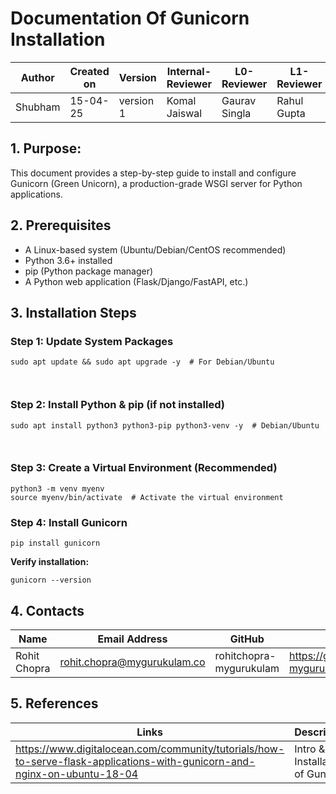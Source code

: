 <p align="center">
<h1>Documentation Of Gunicorn Installation</h1>
</p>

<table>
  <thead>
    <tr>
      <th>Author</th>
      <th>Created on</th>
      <th>Version</th>
      <th>Internal-Reviewer</th>
      <th>L0-Reviewer</th>
      <th>L1-Reviewer</th>
      <th>L2-Reviewer</th>
    </tr>
  </thead>
  <tbody>
    <tr>
      <td>Shubham</td>
      <td>15-04-25</td>
      <td>version 1</td>
      <td>Komal Jaiswal</td>
      <td>Gaurav Singla</td>
      <td>Rahul Gupta</td>
      <td>Mahesh Kumar</td>
    </tr>
  </tbody>
</table>

<h2>1. Purpose:</h2>
<p>This document provides a step-by-step guide to install and configure Gunicorn (Green Unicorn), a production-grade WSGI server for Python applications.</p>

<h2>2. Prerequisites</h2>
<ul>
  <li>A Linux-based system (Ubuntu/Debian/CentOS recommended)</li>
  <li>Python 3.6+ installed</li>
  <li>pip (Python package manager)</li>
  <li>A Python web application (Flask/Django/FastAPI, etc.)</li>
</ul>

<h2>3. Installation Steps</h2>

<h3>Step 1: Update System Packages</h3>
<pre><code>sudo apt update && sudo apt upgrade -y  # For Debian/Ubuntu

</code></pre>

<h3>Step 2: Install Python & pip (if not installed)</h3>
<pre><code>sudo apt install python3 python3-pip python3-venv -y  # Debian/Ubuntu

</code></pre>

<h3>Step 3: Create a Virtual Environment (Recommended)</h3>
<pre><code>python3 -m venv myenv
source myenv/bin/activate  # Activate the virtual environment
</code></pre>

<h3>Step 4: Install Gunicorn</h3>
<pre><code>pip install gunicorn
</code></pre>

<p><strong>Verify installation:</strong></p>
<pre><code>gunicorn --version
</code></pre>

<h2>4. Contacts</h2>
<table>
  <thead>
    <tr>
      <th>Name</th>
      <th>Email Address</th>
      <th>GitHub</th>
      <th>URL</th>
    </tr>
  </thead>
  <tbody>
    <tr>
      <td>Rohit Chopra</td>
      <td><a href="mailto:rohit.chopra@mygurukulam.co">rohit.chopra@mygurukulam.co</a></td>
      <td>rohitchopra-mygurukulam</td>
      <td><a href="https://github.com/rohitchopra-mygurukulam" target="_blank">https://github.com/rohitchopra-mygurukulam</a></td>
    </tr>
  </tbody>
</table>


<h2>5. References</h2>
<table>
  <thead>
    <tr>
      <th>Links</th>
      <th>Descriptions</th>
    </tr>
  </thead>
  <tbody>
    <tr>
      <td><a href="https://www.digitalocean.com/community/tutorials/how-to-serve-flask-applications-with-gunicorn-and-nginx-on-ubuntu-18-04" target="_blank">https://www.digitalocean.com/community/tutorials/how-to-serve-flask-applications-with-gunicorn-and-nginx-on-ubuntu-18-04</a></td>
      <td>Intro & Installation of Gunicorn</td>
    </tr>
  </tbody>
</table>




